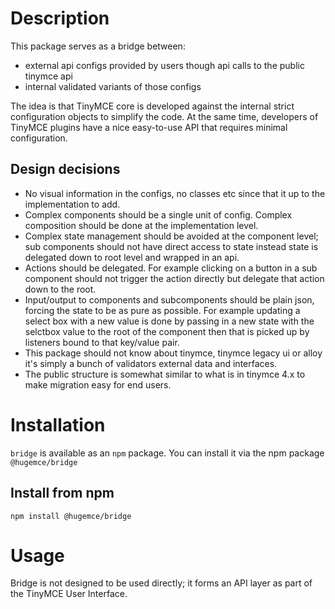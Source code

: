 # Description

This package serves as a bridge between:
* external api configs provided by users though api calls to the public tinymce api
* internal validated variants of those configs

The idea is that TinyMCE core is developed against the internal strict configuration objects to simplify the code. At the same time, developers of TinyMCE plugins have a nice easy-to-use API that requires minimal configuration.

## Design decisions

* No visual information in the configs, no classes etc since that it up to the implementation to add.
* Complex components should be a single unit of config. Complex composition should be done at the implementation level.
* Complex state management should be avoided at the component level; sub components should not have direct access to state instead state is delegated down to root level and wrapped in an api.
* Actions should be delegated. For example clicking on a button in a sub component should not trigger the action directly but delegate that action down to the root.
* Input/output to components and subcomponents should be plain json, forcing the state to be as pure as possible. For example updating a select box with a new value is done by passing in a new state with the selctbox value to the root of the component then that is picked up by listeners bound to that key/value pair.
* This package should not know about tinymce, tinymce legacy ui or alloy it's simply a bunch of validators external data and interfaces.
* The public structure is somewhat similar to what is in tinymce 4.x to make migration easy for end users.

# Installation
`bridge` is available as an `npm` package.  You can install it via the npm package `@hugemce/bridge`

## Install from npm
`npm install @hugemce/bridge`

# Usage

Bridge is not designed to be used directly; it forms an API layer as part of the TinyMCE User Interface.
